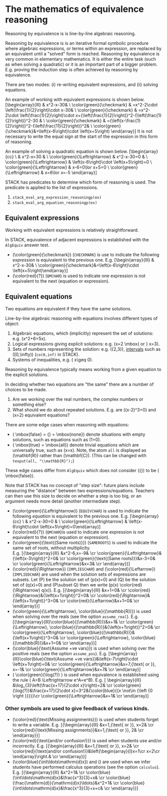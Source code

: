 # The mathematics of equivalence reasoning

Reasoning by equivalence is is line-by-line algebraic reasoning.

Reasoning by equivalence is is an iterative formal symbolic procedure where algebraic expressions, or terms within an expression, are replaced by an equivalent until a "solved" form is reached.  Reasoning by equivalence is very common in elementary mathematics.  It is either the entire task (such as when solving a quadratic) or it is an important part of a bigger problem.  E.g. proving the induction step is often achieved by reasoning by equivalence.

There are two modes:  (i) re-writing equivalent expressions, and (ii) solving equations.

An example of working with equivalent expressions is shown below.
\[\begin{array}{lll} & x^2-x-30& \\
\color{green}{\checkmark} & =x^2-2\cdot \left(\frac{1}{2}\right)\cdot x-30& \\
\color{green}{\checkmark} & =x^2-2\cdot \left(\frac{1}{2}\right)\cdot x+{\left(\frac{1}{2}\right)}^2-{\left(\frac{1}{2}\right)}^2-30 & \\
\color{green}{\checkmark} & ={\left(x-\frac{1}{2}\right)}^2-{\left(\frac{11}{2}\right)}^2& \\
\color{green}{\checkmark}&=\left(x-6\right)\cdot \left(x+5\right)
\end{array}\]
It is not necessary to write the equal sign at the start of the expression in this form of reasoning.

An example of solving a quadratic equation is shown below.
\[\begin{array}{cc} \  & x^2-x=30 & \\
\color{green}{\Leftrightarrow} & x^2-x-30=0 & \\
\color{green}{\Leftrightarrow} & \left(x-6\right)\cdot \left(x+5\right)=0 \\
\color{green}{\Leftrightarrow} & x-6=0\lor x+5=0 \\
\color{green}{\Leftrightarrow} & x=6\lor x=-5
\end{array}\]

STACK has predicates to determine which form of reasoning is used.  The predicate is applied to the list of expressions.

1. `stack_eval_arg_expression_reasoningp(ex)`
2. `stack_eval_arg_equation_reasoningp(ex)`

## Equivalent expressions

Working with equivalent expressions is relatively straightforward.

In STACK, equivalence of adjacent expressions is established with the `AlgEquiv` answer test.

* \(\color{green}{\checkmark}\) (`CHECKMARK`) is use to indicate the following _expression_ is equivalent to the previous one.
  E.g. \[\begin{array}{lll} & x^2-x-30& \\ \color{green}{\checkmark}&=\left(x-6\right)\cdot \left(x+5\right)\end{array}\]
* \(\color{red}{?}\) (`QMCHAR`) is used to indicate one expression is not equivalent to the next (equation or expression).

## Equivalent equations

Two equations are equivalent if they have the same solutions.

Line-by-line algebraic reasoning with equations involves different types of object:

1. Algebraic equations, which (implicitly) represent the set of solutions:  e.g. \(x^2+6=5x\).
2. Logical expressions giving explicit solutions: e.g. \(x=2 \mbox{ or } x=3\).
3. Sets of numbers representing the solution: e.g. \(\{2,3\}\), [intervals](../../CAS/Real_Intervals.md) such as \([0,\infty)\) (`co(0,inf)` in STACK).
4. Systems of inequalities, e.g. \( x\geq 0\).

Reasoning by equivalence typically means working from a given equation to the explicit solutions.

In deciding whether two equations are "the same" there are a number of choices to be made.

1. Are we working over the real numbers, the complex numbers or something else?
2. What should we do about repeated solutions.  E.g. are \((x-2)^3=0\) and \(x=2\) equivalent equations?

There are some edge cases when reasoning with equations:

* \( \mbox{false} = \{\} = \mbox{none}\) denote situations with empty solutions, such as equations such as \(1=0\).
* \( \mbox{true} = \mbox{all}\) denote trivial equations which are universally true, such as \(x=x\).  Note, the atom `all` is displayed as \(\mathbf{R}\) rather than \(\mathbf{C}\).  (This can be changed with `texput(all, "\\mathbb{R}");`)

These edge cases differ from `AlgEquiv` which does not consider \(\{\}\) to be \( \mbox{false}\).

Note that STACK has no concept of "step size": future plans include measuring the "distance" between two expressions/equations.  Teachers can then use this size to decide on whether a step is too big, or an argument needs more detail (another intermediate step).

* \(\color{green}{\Leftrightarrow}\) (`EQUIVCHAR`) is used to indicate the following _equation_ is equivalent to the previous one.
  E.g. \[\begin{array}{cc} \  & x^2-x-30=0 & \\ \color{green}{\Leftrightarrow} & \left(x-6\right)\cdot \left(x+5\right)=0\end{array}\]
* \(\color{red}{?}\) (`QMCHAR`)is used to indicate one expression is not equivalent to the next (equation or expression).
* \(\color{green}{\text{(Same roots)}}\) (`SAMEROOTS`) is used to indicate the same set of roots, without multiplicity.  
  E.g. \[{\begin{array}{lll} &x^2-6\,x=-9& \cr \color{green}{\Leftrightarrow}&{\left(x-3\right)}^2=0& \cr \color{green}{\text{(Same roots)}}&x-3=0& \cr \color{green}{\Leftrightarrow}&x=3& \cr \end{array}}\]
* \(\color{red}{\Rightarrow}\) (`IMPLIESCHAR`) and \(\color{red}{\Leftarrow}\) (`IMPLIEDCHAR`) are used when the solution sets of expressions are subsets. Let \(P\) be the solution set of \(p(x)=0\) and \(Q\) be the solution set of \(q(x)=0\) and \(P\subset Q\) then we write \(p(x) \color{red}{\Rightarrow} q(x)\).
  E.g. \[{\begin{array}{lll} &x+1=0& \cr \color{red}{\Rightarrow}&{\left(x+1\right)}^2=0& \cr \color{red}{\Rightarrow}&{\left(x+1\right)}^3=0& \cr \color{red}{\Leftarrow}&x+1=0& \cr \end{array}}\]
* \(\color{green}{\Leftrightarrow}\, \color{blue}{(\mathbb{R})}\) is used when solving over the reals (see the option `assume_real`).
  E.g. \[{\begin{array}{lll}\color{blue}{(\mathbb{R})}&x+1& \cr \color{green}{\Leftrightarrow}\, \color{blue}{(\mathbb{R})}&{\left(x+1\right)}^2=0& \cr \color{green}{\Leftrightarrow}\, \color{blue}{(\mathbb{R})}&{\left(x+1\right)}^3=0& \cr \color{green}{\Leftrightarrow}\, \color{blue}{(\mathbb{R})}&x+1=0& \cr \end{array}}\]
* \(\color{blue}{\text{Assume +ve vars}}\) is used when solving over the positive reals (see the option `assume_pos`).
  E.g. \[\begin{array}{lll}\color{blue}{\text{Assume +ve vars}}&\left(x-7\right)\cdot \left(x+1\right)=0& \cr \color{green}{\Leftrightarrow}&x=7\,{\text{ or }}\, x=-1& \cr \color{green}{\Leftrightarrow}&x=7& \cr \end{array}\]
* \( \color{green}{\log(?)} \) is used when equivalence is established using the rule \( A=B \Leftrightarrow e^A=e^B\).
  E.g. \[ \begin{array}{lll} &\log_{3}\left(\frac{x+17}{2\cdot x}\right)=2& \cr \color{green}{\log(?)}&\frac{x+17}{2\cdot x}=3^2&{\color{blue}{{x \not\in {\left \{0 \right \}}}}}\cr \color{green}{\Leftrightarrow}&x=1& \cr \end{array}\]

### Other symbols are used to give feedback of various kinds.

* \(\color{red}{\text{Missing assignments}}\) is used when students forget to write a variable.
  E.g. \[{\begin{array}{lll} &x=1\,{\text{ or }}\, x=2& \cr \color{red}{\text{Missing assignments}}&x=1\,{\text{ or }}\, 2& \cr \end{array}}\]
* \(\color{red}{\text{and/or confusion!}}\) is used when students use and/or incorrectly.
  E.g. \[{\begin{array}{lll} &x=1\,{\text{ or }}\, x=2& \cr \color{red}{\text{and/or confusion!}}&\left\{\begin{array}{l}x=1\cr x=2\cr \end{array}\right.& \cr \end{array}}\]
* \(\color{blue}{\int\ldots\mathrm{d}x}\) and \(\) are used when we infer students have performed calculus operations (see the option `calculus`).
  E.g. \[{\begin{array}{lll} &x^2+1& \cr \color{blue}{\int\ldots\mathrm{d}x}&\frac{x^3}{3}+x& \cr \color{blue}{\frac{\mathrm{d}}{\mathrm{d}x}\ldots}&x^2+1& \cr \color{blue}{\int\ldots\mathrm{d}x}&\frac{x^3}{3}+x+c& \cr \end{array}}\]


